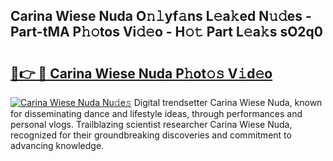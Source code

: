 ## Carina Wiese Nuda O𝚗𝚕yf𝚊ns L𝚎a𝚔ed N𝚞𝚍es - Part-tMA P𝚑𝚘tos Vi𝚍𝚎o - H𝚘𝚝 Part L𝚎a𝚔s sO2q0

# <h2><a href="http://kfcpkc.oniu.top/?m=Carina+Wiese+Nuda">🔗👉 🔴 Carina Wiese Nuda P𝚑ot𝚘𝚜 V𝚒d𝚎o</a></h2>

[![Carina Wiese Nuda Nu𝚍e𝚜](https://i.imgur.com/0qMVB7G.gif)](http://kfcpkc.oniu.top/?m=Carina+Wiese+Nuda)
Digital trendsetter Carina Wiese Nuda, known for disseminating dance and lifestyle ideas, through performances and personal vlogs. Trailblazing scientist researcher Carina Wiese Nuda, recognized for their groundbreaking discoveries and commitment to advancing knowledge.  
